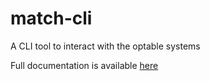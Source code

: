# match-cli

A CLI tool to interact with the optable systems

Full documentation is available [here](https://app.gitbook.com/@optable/s/optable-documentation/guides/match-cli)